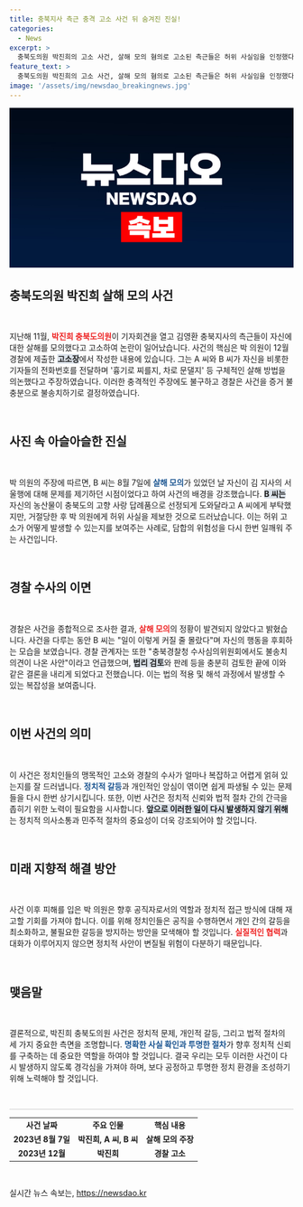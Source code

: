```yaml
---
title: 충북지사 측근 충격 고소 사건 뒤 숨겨진 진실!
categories:
  - News
excerpt: >
  충북도의원 박진희의 고소 사건, 살해 모의 혐의로 고소된 측근들은 허위 사실임을 인정했다. 경찰은 증거 부족으로 불송치 결정, 진실은 과연 무엇일까? 클릭해서 확인하세요!
feature_text: >
  충북도의원 박진희의 고소 사건, 살해 모의 혐의로 고소된 측근들은 허위 사실임을 인정했다. 경찰은 증거 부족으로 불송치 결정, 진실은 과연 무엇일까? 클릭해서 확인하세요!
image: '/assets/img/newsdao_breakingnews.jpg'
---
```


<p><img src="/assets/img/newsdao_breakingnews.jpg" alt="ontimetimes 속보" /></p>

<h2 data-ke-size="size26">충북도의원 박진희 살해 모의 사건</h2>

<p data-ke-size="size16">&nbsp;</p>

<p data-ke-size="size16">지난해 11월, <b><span style="color: #ee2323;">박진희 충북도의원</span></b>이 기자회견을 열고 김영환 충북지사의 측근들이 자신에 대한 살해를 모의했다고 고소하여 논란이 일어났습니다. 사건의 핵심은 박 의원이 12월 경찰에 제출한 <b><span style="background-color: #21538527;">고소장</span></b>에서 작성한 내용에 있습니다. 그는 A 씨와 B 씨가 자신을 비롯한 기자들의 전화번호를 전달하며 '흉기로 찌를지, 차로 문댈지' 등 구체적인 살해 방법을 의논했다고 주장하였습니다. 이러한 충격적인 주장에도 불구하고 경찰은 사건을 증거 불충분으로 불송치하기로 결정하였습니다.</p>

<p data-ke-size="size16">&nbsp;</p>

<h2 data-ke-size="size26">사진 속 아슬아슬한 진실</h2>

<p data-ke-size="size16">&nbsp;</p>

<p data-ke-size="size16">박 의원의 주장에 따르면, B 씨는 8월 7일에 <b><span style="color: #1a5490;">살해 모의</span></b>가 있었던 날 자신이 김 지사의 서울행에 대해 문제를 제기하던 시점이었다고 하여 사건의 배경을 강조했습니다. <b><span style="background-color: #21538527;">B 씨는</span></b> 자신의 농산물이 충북도의 고향 사랑 답례품으로 선정되게 도와달라고 A 씨에게 부탁했지만, 거절당한 후 박 의원에게 허위 사실을 제보한 것으로 드러났습니다. 이는 허위 고소가 어떻게 발생할 수 있는지를 보여주는 사례로, 담합의 위험성을 다시 한번 일깨워 주는 사건입니다.</p>

<p data-ke-size="size16">&nbsp;</p>

<h2 data-ke-size="size26">경찰 수사의 이면</h2>

<p data-ke-size="size16">&nbsp;</p>

<p data-ke-size="size16">경찰은 사건을 종합적으로 조사한 결과, <b><span style="color: #ee2323;">살해 모의</span></b>의 정황이 발견되지 않았다고 밝혔습니다. 사건을 다루는 동안 B 씨는 "일이 이렇게 커질 줄 몰랐다"며 자신의 행동을 후회하는 모습을 보였습니다. 경찰 관계자는 또한 "충북경찰청 수사심의위원회에서도 불송치 의견이 나온 사안"이라고 언급했으며, <b><span style="background-color: #21538527;">법리 검토</span></b>와 판례 등을 충분히 검토한 끝에 이와 같은 결론을 내리게 되었다고 전했습니다. 이는 법의 적용 및 해석 과정에서 발생할 수 있는 복잡성을 보여줍니다.</p>

<p data-ke-size="size16">&nbsp;</p>

<h2 data-ke-size="size26">이번 사건의 의미</h2>

<p data-ke-size="size16">&nbsp;</p>

<p data-ke-size="size16">이 사건은 정치인들의 맹목적인 고소와 경찰의 수사가 얼마나 복잡하고 어렵게 얽혀 있는지를 잘 드러냅니다. <b><span style="color: #1a5490;">정치적 갈등</span></b>과 개인적인 앙심이 엮이면 쉽게 파생될 수 있는 문제들을 다시 한번 상기시킵니다. 또한, 이번 사건은 정치적 신뢰와 법적 절차 간의 간극을 좁히기 위한 노력이 필요함을 시사합니다. <b><span style="background-color: #21538527;">앞으로 이러한 일이 다시 발생하지 않기 위해</span></b>는 정치적 의사소통과 민주적 절차의 중요성이 더욱 강조되어야 할 것입니다.</p>

<p data-ke-size="size16">&nbsp;</p>

<h2 data-ke-size="size26">미래 지향적 해결 방안</h2>

<p data-ke-size="size16">&nbsp;</p>

<p data-ke-size="size16">사건 이후 피해를 입은 박 의원은 향후 공직자로서의 역할과 정치적 접근 방식에 대해 재고할 기회를 가져야 합니다. 이를 위해 정치인들은 공직을 수행하면서 개인 간의 갈등을 최소화하고, 불필요한 갈등을 방지하는 방안을 모색해야 할 것입니다. <b><span style="color: #ee2323;">실질적인 협력</span></b>과 대화가 이루어지지 않으면 정치적 사안이 변질될 위험이 다분하기 때문입니다.</p>

<p data-ke-size="size16">&nbsp;</p>

<h2 data-ke-size="size26">맺음말</h2>

<p data-ke-size="size16">&nbsp;</p>

<p data-ke-size="size16">결론적으로, 박진희 충북도의원 사건은 정치적 문제, 개인적 갈등, 그리고 법적 절차의 세 가지 중요한 측면을 조명합니다. <b><span style="color: #1a5490;">명확한 사실 확인과 투명한 절차</span></b>가 향후 정치적 신뢰를 구축하는 데 중요한 역할을 하여야 할 것입니다. 결국 우리는 모두 이러한 사건이 다시 발생하지 않도록 경각심을 가져야 하며, 보다 공정하고 투명한 정치 환경을 조성하기 위해 노력해야 할 것입니다.</p> 

<p data-ke-size="size16">&nbsp;</p>

<hr style="height: 1px; border: none; background-color: #cccccc;">

<table style="width: 100%; border-collapse: collapse;">
    <tr>
        <td style="text-align: center; height: 17px;"><b>사건 날짜</b></td>
        <td style="text-align: center; height: 17px;"><b>주요 인물</b></td>
        <td style="text-align: center; height: 17px;"><b>핵심 내용</b></td>
    </tr>
    <tr>
        <td style="text-align: center; height: 17px;"><b>2023년 8월 7일</b></td>
        <td style="text-align: center; height: 17px;"><b>박진희, A 씨, B 씨</b></td>
        <td style="text-align: center; height: 17px;"><b>살해 모의 주장</b></td>
    </tr>
    <tr>
        <td style="text-align: center; height: 17px;"><b>2023년 12월</b></td>
        <td style="text-align: center; height: 17px;"><b>박진희</b></td>
        <td style="text-align: center; height: 17px;"><b>경찰 고소</b></td>
    </tr>
</table>

<p data-ke-size="size16">&nbsp;</p>
실시간 뉴스 속보는, <a href="https://newsdao.kr" rel="dofollow">https://newsdao.kr</a>



